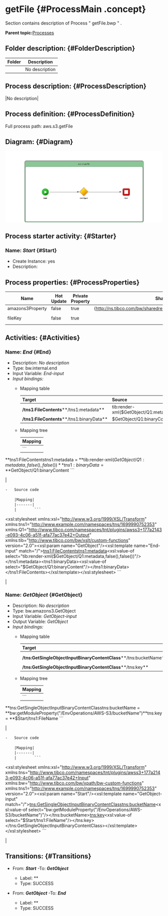 # getFile {#ProcessMain .concept}

Section contains description of Process " getFile.bwp " .

**Parent topic:**[Processes](../../../../../projects/sharedLibrary/common/process.md)

## Folder description: {#FolderDescription}

|Folder|Description|
|------|-----------|
| |No description|

## Process description: {#ProcessDescription}

|No description|

## Process definition: {#ProcessDefinition}

Full process path: aws.s3.getFile

## Diagram: {#Diagram}

![](getFile.bwp.png)

## Process starter activity: {#Starter}

### Name: **_Start_** {#Start}

-   Create Instance: yes
-   Description:

## Process properties: {#ProcessProperties}

|Name|Hot Update|Private Property|Shared Resource Type|Type|Property Source|
|----|----------|----------------|--------------------|----|---------------|
|amazons3Property|false|true|\{http://ns.tibco.com/bw/sharedresource/amazons3\}Amazons3ClientConfiguration|\{http://ns.tibco.com/bw/sharedresource/amazons3\}Amazons3ClientConfiguration| |
|fileKey|false|true| |xsd:string|[/EnvOperations/AWS-S3/fileKey](#)|

## Activities: {#Activities}

### Name: **_End_** {#End}

-   Description: *No description*
-   Type: bw.internal.end
-   Input Variable: *End-input*
-   *Input bindings:*
    -   Mapping table

        |Target|Source|
        |------|------|
        |**/tns1:FileContents****/tns1:metadata**|tib:render-xml\($GetObject/Q1:metadata,false\(\),false\(\)\)|
        |**/tns1:FileContents****/tns1:binaryData**|$GetObject/Q1:binaryContent|

    -   Mapping tree

        |Mapping|
        |-------|
        |        ```
**tns1:FileContentstns1:metadata = **tib:render-xml($GetObject/Q1:metadata,false(),false())**tns1:binaryData = **$GetObject/Q1:binaryContent
        ```

|

    -   Source code

        |Mapping|
        |-------|
        |        ```
<?xml version="1.0" encoding="UTF-8"?>
<xsl:stylesheet xmlns:xsl="http://www.w3.org/1999/XSL/Transform" xmlns:tns1="http://www.example.com/namespaces/tns/1699990752353" xmlns:Q1="http://www.tibco.com/namespaces/tnt/plugins/awss3+177a2143-e093-4c06-a51f-afa77ac37e42+Output" xmlns:tib="http://www.tibco.com/bw/xslt/custom-functions" version="2.0"><xsl:param name="GetObject"/><xsl:template name="End-input" match="/"><tns1:FileContents><tns1:metadata><xsl:value-of select="tib:render-xml($GetObject/Q1:metadata,false(),false())"/></tns1:metadata><tns1:binaryData><xsl:value-of select="$GetObject/Q1:binaryContent"/></tns1:binaryData></tns1:FileContents></xsl:template></xsl:stylesheet>
        ```

|


### Name: **_GetObject_** {#GetObject}

-   Description: *No description*
-   Type: bw.amazons3.GetObject
-   Input Variable: *GetObject-input*
-   Output Variable: *GetObject*
-   *Input bindings:*
    -   Mapping table

        |Target|Source|
        |------|------|
        |**/tns:GetSingleObjectInputBinaryContentClass****/tns:bucketName**|bw:getModuleProperty\("/EnvOperations/AWS-S3/bucketName"\)|
        |**/tns:GetSingleObjectInputBinaryContentClass****/tns:key**|$Start/tns1:FileName|

    -   Mapping tree

        |Mapping|
        |-------|
        |        ```
**tns:GetSingleObjectInputBinaryContentClasstns:bucketName = **bw:getModuleProperty(&quot;/EnvOperations/AWS-S3/bucketName&quot;)**tns:key = **$Start/tns1:FileName
        ```

|

    -   Source code

        |Mapping|
        |-------|
        |        ```
<?xml version="1.0" encoding="UTF-8"?>
<xsl:stylesheet xmlns:xsl="http://www.w3.org/1999/XSL/Transform" xmlns:tns="http://www.tibco.com/namespaces/tnt/plugins/awss3+177a2143-e093-4c06-a51f-afa77ac37e42+Input" xmlns:bw="http://www.tibco.com/bw/xpath/bw-custom-functions" xmlns:tns1="http://www.example.com/namespaces/tns/1699990752353" version="2.0"><xsl:param name="Start"/><xsl:template name="GetObject-input" match="/"><tns:GetSingleObjectInputBinaryContentClass><tns:bucketName><xsl:value-of select="bw:getModuleProperty(&quot;/EnvOperations/AWS-S3/bucketName&quot;)"/></tns:bucketName><tns:key><xsl:value-of select="$Start/tns1:FileName"/></tns:key></tns:GetSingleObjectInputBinaryContentClass></xsl:template></xsl:stylesheet>
        ```

|


## Transitions: {#Transitions}

-   From: **_Start_** -To: **_GetObject_**
    -   Label: **
    -   Type: SUCCESS

-   From: **_GetObject_** -To: **_End_**
    -   Label: **
    -   Type: SUCCESS

